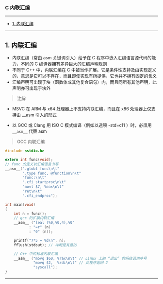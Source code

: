 ### C 内联汇编

---
- [1. 内联汇编](#1-内联汇编)

---
## 1. 内联汇编

- 内联汇编（常由 asm 关键词引入）给予在 C 程序中嵌入汇编语言源代码的能力，不同的 C 编译器拥有差异巨大的汇编声明规则
- 不同于 C++ 中，内联汇编在 C 中被当作扩展。它是条件性支持及由实现定义的，意思是它可以不存在，而且即使实现有所提供，它也并不拥有固定的含义
- 汇编声明可出现于块（函数体或其他复合语句）内，而且同所有其他声明，此声明亦可出现于块外

> 注解

- MSVC 在 ARM 与 x64 处理器上不支持内联汇编，而且在 x86 处理器上仅支持由 __asm 引入的形式

- 以 GCC 或 Clang 用 ISO C 模式编译（例如以选项 -std=c11 ）时，必须用 ```__asm__``` 代替 asm

> GCC 内联汇编

```c
#include <stdio.h>

extern int func(void);
// func 的定义以汇编语言书写
__asm__(".globl func\n\t"
        ".type func, @function\n\t"
        "func:\n\t"
        ".cfi_startproc\n\t"
        "movl $7, %eax\n\t"
        "ret\n\t"
        ".cfi_endproc");

int main(void)
{
    int n = func();
    // gcc 的扩展内联汇编
    __asm__ ("leal (%0,%0,4),%0"
           : "=r" (n)
           : "0" (n));

    printf("7*5 = %d\n", n);
    fflush(stdout); // 冲刷是有意的

    // C++ 中的标准内联汇编
    __asm__ ("movq $60, %rax\n\t" // Linux 上的 “退出” 的系统调用序号
             "movq $2,  %rdi\n\t" // 此程序返回 2
             "syscall");
}
```

---